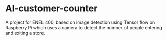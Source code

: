 # AI-customer-counter
A project for ENEL 400, based on image detection using Tensor flow on Raspberry Pi which uses a camera to detect the number of people entering and exiting a store. 
